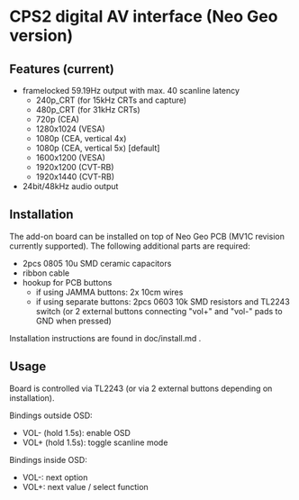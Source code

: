 CPS2 digital AV interface (Neo Geo version)
==============

Features (current)
--------------------------
* framelocked 59.19Hz output with max. 40 scanline latency
  * 240p_CRT (for 15kHz CRTs and capture)
  * 480p_CRT (for 31kHz CRTs)
  * 720p (CEA)
  * 1280x1024 (VESA)
  * 1080p (CEA, vertical 4x)
  * 1080p (CEA, vertical 5x) [default]
  * 1600x1200 (VESA)
  * 1920x1200 (CVT-RB)
  * 1920x1440 (CVT-RB)
* 24bit/48kHz audio output

Installation
--------------------------
The add-on board can be installed on top of Neo Geo PCB (MV1C revision currently supported). The following additional parts are required:

* 2pcs 0805 10u SMD ceramic capacitors
* ribbon cable
* hookup for PCB buttons
  * if using JAMMA buttons: 2x 10cm wires
  * if using separate buttons: 2pcs 0603 10k SMD resistors and TL2243 switch (or 2 external buttons connecting "vol+" and "vol-" pads to GND when pressed)

Installation instructions are found in doc/install.md .

Usage
--------------------------
Board is controlled via TL2243 (or via 2 external buttons depending on installation).

Bindings outside OSD:
* VOL- (hold 1.5s): enable OSD
* VOL+ (hold 1.5s): toggle scanline mode

Bindings inside OSD:
* VOL-: next option
* VOL+: next value / select function
